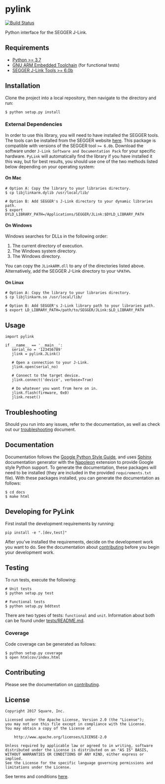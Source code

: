# pylink

[![Build Status](https://travis-ci.org/square/pylink.svg?branch=master)](https://travis-ci.org/square/pylink)

Python interface for the SEGGER J-Link.


## Requirements

- [Python >= 3.7](https://www.python.org/downloads/)
- [GNU ARM Embedded Toolchain](https://launchpad.net/gcc-arm-embedded) (for functional tests)
- [SEGGER J-Link Tools >= 6.0b](https://www.segger.com/downloads/jlink)


## Installation

Clone the project into a local repository, then navigate to the directory and
run:

```
$ python setup.py install
```


### External Dependencies

In order to use this library, you will need to have installed the SEGGER tools.
The tools can be installed from the SEGGER website
[here](https://www.segger.com/downloads/jlink).  This package is compatible
with versions of the SEGGER tool `>= 6.0b`.  Download the software under
`J-Link Software and Documentation Pack` for your specific hardware.  `PyLink`
will automatically find the library if you have installed it this way, but for
best results, you should use one of the two methods listed below depending on
your operating system:

#### On Mac

```
# Option A: Copy the library to your libraries directory.
$ cp libjlinkarm.dylib /usr/local/lib/

# Option B: Add SEGGER's J-Link directory to your dynamic libraries path.
$ export DYLD_LIBRARY_PATH=/Applications/SEGGER/JLink:$DYLD_LIBRARY_PATH
```


#### On Windows

Windows searches for DLLs in the following order:

  1. The current directory of execution.
  2. The Windows system directory.
  3. The Windows directory.

You can copy the `JLinkARM.dll` to any of the directories listed above.
Alternatively, add the SEGGER J-Link directory to your `%PATH%`.


#### On Linux

```
# Option A: Copy the library to your libraries directory.
$ cp libjlinkarm.so /usr/local/lib/

# Option B: Add SEGGER's J-Link library path to your libraries path.
$ export LD_LIBRARY_PATH=/path/to/SEGGER/JLink:$LD_LIBRARY_PATH
```


## Usage

```
import pylink

if __name__ == '__main__':
   serial_no = '123456789'
   jlink = pylink.JLink()

   # Open a connection to your J-Link.
   jlink.open(serial_no)

   # Connect to the target device.
   jlink.connect('device', verbose=True)

   # Do whatever you want from here on in.
   jlink.flash(firmware, 0x0)
   jlink.reset()
```


## Troubleshooting

Should you run into any issues, refer to the documentation, as well as check
out our [troubleshooting](./TROUBLESHOOTING.md) document.


## Documentation

Documentation follows the
[Google Python Style Guide](https://google.github.io/styleguide/pyguide.html),
and uses [Sphinx](http://www.sphinx-doc.org/en/stable/) documentation
generator with the
[Napoleon](http://www.sphinx-doc.org/en/stable/ext/napoleon.html) extension
to provide Google style Python support.  To generate the documentation, these
packages will need to be installed (they are included in the provided
`requirements.txt` file).  With these packages installed, you can generate the
documentation as follows:

```
$ cd docs
$ make html
```


## Developing for PyLink

First install the development requirements by running:

```
pip install -e ".[dev,test]"
```

After you've installed the requirements, decide on the development work you
want to do.  See the documentation about [contributing](./CONTRIBUTING.md)
before you begin your development work.


## Testing

To run tests, execute the following:

```
# Unit tests
$ python setup.py test

# Functional tests
$ python setup.py bddtest
```

There are two types of tests: `functional` and `unit`.  Information about both
can be found under [tests/README.md](tests/README.md).


### Coverage

Code coverage can be generated as follows:

```
$ python setup.py coverage
$ open htmlcov/index.html
```


## Contributing

Please see the documentation on [contributing](./CONTRIBUTING.md).

## License

```
Copyright 2017 Square, Inc.

Licensed under the Apache License, Version 2.0 (the "License");
you may not use this file except in compliance with the License.
You may obtain a copy of the License at

    http://www.apache.org/licenses/LICENSE-2.0

Unless required by applicable law or agreed to in writing, software
distributed under the License is distributed on an "AS IS" BASIS,
WITHOUT WARRANTIES OR CONDITIONS OF ANY KIND, either express or implied.
See the License for the specific language governing permissions and
limitations under the License.
```

See terms and conditions [here](./LICENSE.md).
